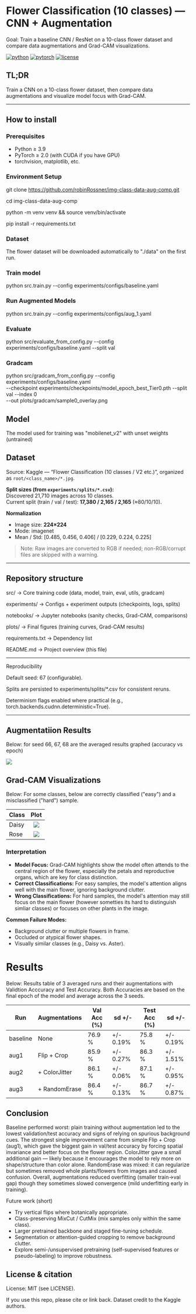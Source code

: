# Flower Classification (10 classes) — CNN + Augmentation

Goal: Train a baseline CNN / ResNet on a 10-class flower dataset and compare data augmentations and Grad-CAM visualizations.

[![python](https://img.shields.io/badge/Python-3.9%2B-blue.svg)]() [![pytorch](https://img.shields.io/badge/PyTorch-2.x-red.svg)]() [![license](https://img.shields.io/badge/License-MIT-green.svg)]()

## TL;DR
Train a CNN on a 10-class flower dataset, then compare data augmentations and visualize model focus with Grad-CAM.

---
## How to install

### Prerequisites
- Python ≥ 3.9
- PyTorch ≥ 2.0 (with CUDA if you have GPU)
- torchvision, matplotlib, etc.

### Environment Setup
git clone https://github.com/robinRossner/img-class-data-aug-comp.git

cd img-class-data-aug-comp

python -m venv venv && source venv/bin/activate

pip install -r requirements.txt

### Dataset
The flower dataset will be downloaded automatically to "./data" on the first run.

### Train model
python src.train.py --config experiments/configs/baseline.yaml

### Run Augmented Models
python src.train.py --config experiments/configs/aug_1.yaml

### Evaluate
python src/evaluate_from_config.py --config experiments/configs/baseline.yaml --split val

### Gradcam
python src/gradcam_from_config.py --config experiments/configs/baseline.yaml \
  --checkpoint experiments/checkpoints/model_epoch_best_Tier0.pth --split val --index 0 \
  --out plots/gradcam/sample0_overlay.png

## Model

The model used for training was "mobilenet_v2" with unset weights (untrained)

## Dataset
Source: Kaggle — “Flower Classification (10 classes / V2 etc.)”, organized as `root/<class_name>/*.jpg`.

**Split sizes (from `experiments/splits/*.csv`):**  
Discovered 21,710 images across 10 classes.  
Current split (train / val / test): **17,380 / 2,165 / 2,165** (≈80/10/10).

**Normalization**
- Image size: **224×224**
- Mode: imagenet
- Mean / Std: [0.485, 0.456, 0.406] / [0.229, 0.224, 0.225]

> Note: Raw images are converted to RGB if needed; non-RGB/corrupt files are skipped with a warning.

---

## Repository structure

src/             → Core training code (data, model, train, eval, utils, gradcam)

experiments/     → Configs + experiment outputs (checkpoints, logs, splits)

notebooks/       → Jupyter notebooks (sanity checks, Grad-CAM, comparisons)

plots/           → Final figures (training curves, Grad-CAM results)

requirements.txt → Dependency list

README.md        → Project overview (this file)


---

Reproducibility

Default seed: 67 (configurable).

Splits are persisted to experiments/splits/*.csv for consistent reruns.

Determinism flags enabled where practical (e.g., torch.backends.cudnn.deterministic=True).

---

## Augmentatiion Results

Below: for seed 66, 67, 68 are the averaged results graphed (accuracy vs epoch)

![](plots/aug_tiers_comparison.png)

## Grad-CAM Visualizations

Below: For some classes, below are correctly classified ("easy") and a misclassified ("hard") sample.  

| Class |             Plot              |
|-------|:-----------------------------:|
| Daisy | ![](plots/gradcam/Aster_gradcam.png) |
| Rose  | ![](plots/gradcam/Rose_gradcam.png) |

### Interpretation

- **Model Focus:** Grad-CAM highlights show the model often attends to the central region of the flower, especially the petals and reproductive organs, which are key for class distinction.
- **Correct Classifications:** For easy samples, the model's attention aligns well with the main flower, ignoring background clutter.
- **Wrong Classifications:** For hard samples, the model's attention may still focus on the main flower (however sometties its hard to distinguish simliar classes) or focuses on other plants in the image.

**Common Failure Modes:**
- Background clutter or multiple flowers in frame.
- Occluded or atypical flower shapes.
- Visually similar classes (e.g., Daisy vs. Aster).

# Results

Below: Results table of 3 averaged runs and their augmentations with Validtion Acccuracy and Test Accuracy.
Both Accuracies are based on the final epoch of the model and average across the 3 seeds.

| Run      | Augmentations | Val Acc (%) |       sd +/- | Test Acc (%) |       sd +/- |
|----------|---------------|-------------|--------------|--------------|--------------|
| baseline |     None      |    76.9 %   |  +/- 0.19%   |    75.8 %    |  +/- 0.19%   |
| aug1     |  Flip + Crop  |    85.9 %   |  +/- 0.27%   |    86.3 %    |  +/- 1.51%   |
| aug2     | + ColorJitter |    86.1 %   |  +/- 0.06%   |    87.1 %    |  +/- 0.95%   |
| aug3     | + RandomErase |    86.4 %   |  +/- 0.13%   |    86.7 %    |  +/- 0.87%   |

## Conclusion
Baseline performed worst: plain training without augmentation led to the lowest validation/test accuracy and signs of relying on spurious background cues. The strongest single improvement came from simple Flip + Crop (aug1), which gave the biggest gain in val/test accuracy by forcing spatial invariance and better focus on the flower region. ColorJitter gave a small additional gain — likely because it encourages the model to rely more on shape/structure than color alone. RandomErase was mixed: it can regularize but sometimes removed whole plants/flowers from images and caused confusion. Overall, augmentations reduced overfitting (smaller train→val gap) though they sometimes slowed convergence (mild underfitting early in training).

Future work (short)
- Try vertical flips where botanically appropriate.
- Class-preserving MixCut / CutMix (mix samples only within the same class).
- Larger pretrained backbone and staged fine-tuning schedule.
- Segmentation or attention-guided cropping to remove background clutter.
- Explore semi-/unsupervised pretraining (self-supervised features or pseudo-labeling) to improve robustness.


## License & citation

License: MIT (see LICENSE).

If you use this repo, please cite or link back. Dataset credit to the Kaggle authors.